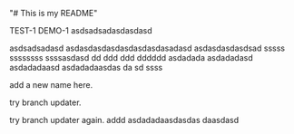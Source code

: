 "# This is my README" 

TEST-1
DEMO-1
asdsadsadasdasdasd

asdsadsadasd
asdasdasdasdasdasdasdasadasd
asdasdasdasdsad
sssss
ssssssss
ssssasdasd
dd
ddd
ddd
dddddd
asdadada
asdadadasd
asdadadaasd
asdadadaasdas
da
sd
ssss

add a new name here.

try branch updater.

try branch updater again.
addd
asdadadaasdasdas
daasdasd
